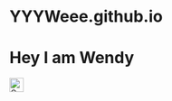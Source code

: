 # YYYWeee.github.io
# Hey I am Wendy
<img
  src="[https://raw.githubusercontent.com/Tarikul-Islam-Anik/Microsoft-Teams-Animated-Emojis/master/Emojis/Smilies/Cat%20with%20Tears%20of%20Joy.png](https://raw.githubusercontent.com/Tarikul-Islam-Anik/Animated-Fluent-Emojis/master/Emojis/Hand%20gestures/Waving%20Hand.png)"
  alt="Cat with Tears of Joy"
  width="25"
  height="25"
/>
